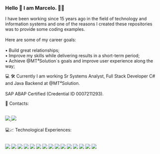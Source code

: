 ### Hello 👋 I am Marcelo. 👨‍💻

<!--
**MarceloTaufer/marcelotaufer** is a ✨ _special_ ✨ repository because its `README.md` (this file) appears on your GitHub profile.

Here are some ideas to get you started:

- 🔭 I’m currently working on ...
- 🌱 I’m currently learning ...
- 👯 I’m looking to collaborate on ...
- 🤔 I’m looking for help with ...
- 💬 Ask me about ...
- 📫 How to reach me: ...
- 😄 Pronouns: ...
- ⚡ Fun fact: ...
-->

I have been working since 15 years ago in the field of technology and information systems and one of the reasons I created these repositories was to provide some coding examples.
<br>
<br>
Here are some of my career goals:
<br>
<br>
 • Build great relationships;
<br>
 • Improve my skills while delivering results in a short-term period;
<br>
 • Achieve @MT⁴Solution´s goals and improve user experience along the way;
<br>

💻 🛠 Currently I am working Sr Systems Analyst, Full Stack Developer C# and Java Backend at @MT⁴Solution. 
<br>
<br>
SAP ABAP Certified (Credential ID 0007211293).
<sub>
  
👨 Contacts:   
<br>

  <a href= "https://www.linkedin.com/in/marcelotaufer" target="_blank">
      <img src="https://img.shields.io/badge/-LinkedIn-blue?style=plastic-square&logo=Linkedin&logoColor=white"/>
  </a>

  <a href="https://wa.me/5551996148047" target="_blank">
      <img src="https://img.shields.io/badge/WhatsApp-6cb221?style=plastic-square&logo=whatsapp&logoColor=white"/>
  </a>
</sub>
<br>
<br>
💻📈 Technological Experiences:
<br>
<br>

<img src="https://img.shields.io/badge/c%23-%23239120.svg?&style=for-the-badge&logo=c-sharp&logoColor=white"> <img src="https://img.shields.io/badge/JavaScript-F7DF1E?style=for-the-badge&logo=javascript&logoColor=black">
<img src="https://img.shields.io/badge/Microsoft_SQL_Server-CC2927?style=for-the-badge&logo=microsoft-sql-server&logoColor=white">
<img src="https://img.shields.io/badge/HTML5-E34F26?style=for-the-badge&logo=html5&logoColor=white">
<img src="https://img.shields.io/badge/CSS3-1572B6?style=for-the-badge&logo=css3&logoColor=white">
<img src="https://img.shields.io/badge/.NET-512BD4?style=for-the-badge&logo=dotnet&logoColor=white">
<img src="https://img.shields.io/badge/Java-ED8B00?style=for-the-badge&logo=java&logoColor=white">
<img src="https://img.shields.io/badge/Delphi-B22222?style=for-the-badge&logo=delphi&logoColor=white">
<img src="https://img.shields.io/badge/json-5E5C5C?style=for-the-badge&logo=json&logoColor=white">
<img src="https://img.shields.io/badge/PLSQL-F80000?style=for-the-badge&logo=oracle&logoColor=black">
<img src="https://img.shields.io/badge/SAP-0FAAFF?style=for-the-badge&logo=sap&logoColor=white">
<img src="https://img.shields.io/badge/jQuery-0769AD?style=for-the-badge&logo=jquery&logoColor=white">
<img src="https://img.shields.io/badge/R-276DC3?style=for-the-badge&logo=r&logoColor=white">
<img src="https://img.shields.io/badge/Microsoft_Excel-217346?style=for-the-badge&logo=microsoft-excel&logoColor=white">
<img src="https://img.shields.io/badge/Oracle-F80000?style=for-the-badge&logo=oracle&logoColor=black">

</div>
